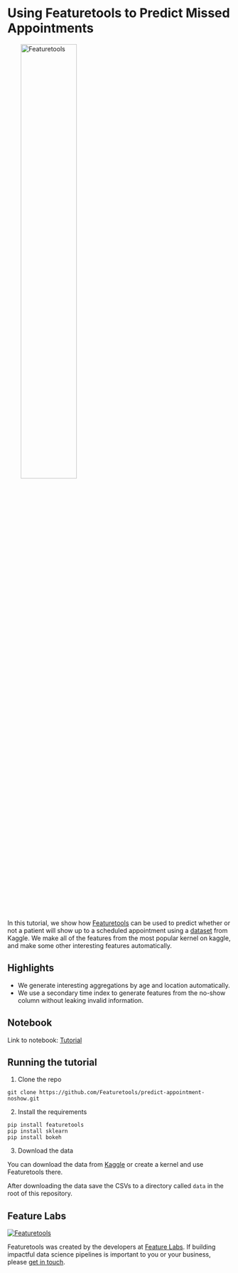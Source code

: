# Using Featuretools to Predict Missed Appointments

<a style="margin:30px" href="https://www.featuretools.com">
    <img width=50% src="https://www.featuretools.com/wp-content/uploads/2017/12/FeatureLabs-Logo-Tangerine-800.png" alt="Featuretools" />
</a>

In this tutorial, we show how [Featuretools](https://www.featuretools.com) can be used to predict whether or not a patient will show up to a scheduled appointment using a [dataset](https://www.kaggle.com/joniarroba/noshowappointments) from Kaggle. We make all of the features from the most popular kernel on kaggle, and make some other interesting features automatically.


## Highlights

* We generate interesting aggregations by age and location automatically.
* We use a secondary time index to generate features from the no-show column without leaking invalid information.


## Notebook

Link to notebook: [Tutorial](Tutorial.ipynb)


## Running the tutorial

1. Clone the repo

```
git clone https://github.com/Featuretools/predict-appointment-noshow.git
```

2. Install the requirements

```
pip install featuretools
pip install sklearn
pip install bokeh
```

3. Download the data

You can download the data from [Kaggle](https://www.kaggle.com/joniarroba/noshowappointments) or create a kernel and use Featuretools there.

After downloading the data save the CSVs to a directory called `data` in the root of this repository. 

## Feature Labs


<a href="https://www.featurelabs.com/">
    <img src="http://www.featurelabs.com/wp-content/uploads/2017/12/logo.png" alt="Featuretools" />
</a>


Featuretools was created by the developers at [Feature Labs](https://www.featurelabs.com/). If building impactful data science pipelines is important to you or your business, please [get in touch](https://www.featurelabs.com/contact.html).
